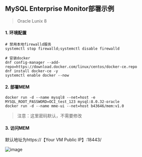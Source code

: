 
## MySQL Enterprise Monitor部署示例

> Oracle Lunix 8

#### 1. 环境配置

```
# 禁用本地firewalld服务
systemctl stop firewalld;systemctl disable firewalld

# 安装docker
dnf config-manager --add-repo=https://download.docker.com/linux/centos/docker-ce.repo
dnf install docker-ce -y
systemctl enable docker --now

```

#### 2. 部署MEM

```
docker run -d --name mysql8 --net=host -e MYSQL_ROOT_PASSWORD=OCI_test_123 mysql:8.0.32-oracle
docker run -d --name mme-ui --net=host b43646/mem:v1.0
```
> 注意：这里密码默认，不需要修改

#### 3. 访问MEM

默认地址为https://【Your VM Public IP】:18443/



![image](https://user-images.githubusercontent.com/4653664/229786158-8cdca5b8-9302-40b9-843d-e30af1607729.png)
